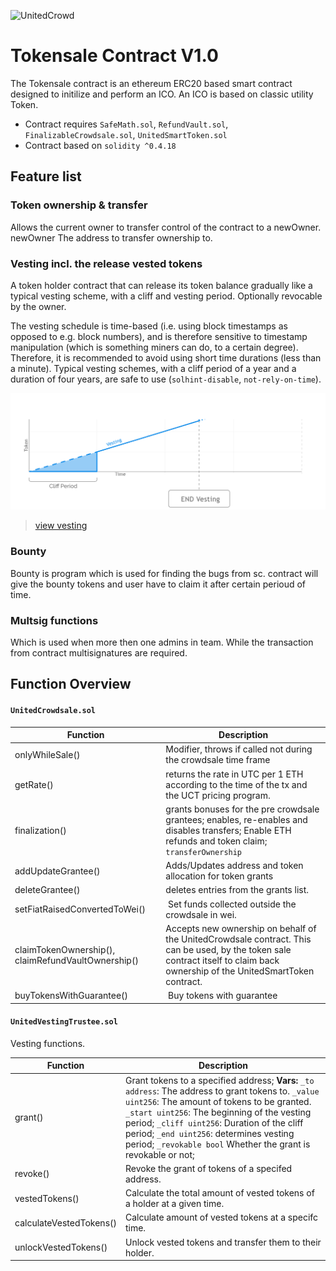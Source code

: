 ![UnitedCrowd](https://staging.unitedcrowd.com/github/uc-Logos-gr-l.jpg)
# Tokensale Contract V1.0
The Tokensale contract is an ethereum ERC20 based smart contract designed to initilize and perform an ICO. An ICO is based on classic utility Token.
- Contract requires `SafeMath.sol`, `RefundVault.sol`, `FinalizableCrowdsale.sol`, `UnitedSmartToken.sol`
- Contract based on `solidity ^0.4.18` 


## Feature list
### Token ownership & transfer
Allows the current owner to transfer control of the contract to a newOwner.
newOwner The address to transfer ownership to.

### Vesting incl. the release vested tokens
A token holder contract that can release its token balance gradually like a typical vesting scheme, with a cliff and vesting period. Optionally revocable by the owner.

The vesting schedule is time-based (i.e. using block timestamps as opposed to e.g. block numbers), and is therefore sensitive to timestamp manipulation (which is something miners can do, to a certain degree). Therefore, it is recommended to avoid using short time durations (less than a minute). Typical vesting schemes, with a cliff period of a year and a duration of four years, are safe to use (`solhint-disable`, `not-rely-on-time`).

![Vesting](./docs/vesting-inline.png)
> [view vesting](./docs/vesting.png "View vesting")


### Bounty
Bounty is program which is used for finding the bugs from sc. contract will give the bounty tokens and user have to claim it after certain perioud of time.

### Multsig functions
Which is used when more then one admins in team. While the transaction from contract multisignatures are required.

## Function Overview
#### `UnitedCrowdsale.sol`

Function | Description
--- | ---
onlyWhileSale() | Modifier,  throws if called not during the crowdsale time frame
getRate() | returns the rate in UTC per 1 ETH according to the time of the tx and the UCT pricing program.
finalization() | grants bonuses for the pre crowdsale grantees; enables, re-enables and disables transfers; Enable ETH refunds and token claim; `transferOwnership`
addUpdateGrantee() | Adds/Updates address and token allocation for token grants
deleteGrantee() | deletes entries from the grants list.
setFiatRaisedConvertedToWei() | Set funds collected outside the crowdsale in wei.
claimTokenOwnership(), claimRefundVaultOwnership() | Accepts new ownership on behalf of the UnitedCrowdsale contract. This can be used, by the token sale contract itself to claim back ownership of the UnitedSmartToken contract.
buyTokensWithGuarantee() | Buy tokens with guarantee

#### `UnitedVestingTrustee.sol`
Vesting functions.

Function | Description
--- | ---
grant() | Grant tokens to a specified address; **Vars:** `_to address`: The address to grant tokens to. `_value uint256`: The amount of tokens to be granted. `_start uint256`: The beginning of the vesting period; `_cliff uint256`: Duration of the cliff period; `_end uint256`: determines vesting period; `_revokable bool` Whether the grant is revokable or not;
revoke() | Revoke the grant of tokens of a specifed address.
vestedTokens() | Calculate the total amount of vested tokens of a holder at a given time.
calculateVestedTokens() | Calculate amount of vested tokens at a specifc time.
unlockVestedTokens() | Unlock vested tokens and transfer them to their holder.




